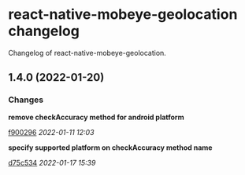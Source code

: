 # react-native-mobeye-geolocation changelog

Changelog of react-native-mobeye-geolocation.

## 1.4.0 (2022-01-20)


### Changes

**remove checkAccuracy method for android platform**


[f900296](https://github.com/Mobeye/react-native-mobeye-geolocation/pull/30/commits/f9002960d585937d836976c6927aecaa1dea4cba) *2022-01-11 12:03*

**specify supported platform on checkAccuracy method name**


[d75c534](https://github.com/Mobeye/react-native-mobeye-geolocation/pull/30/commits/d75c5346e57d24f763bdca49ed20338a58455233) *2022-01-17 15:39*

